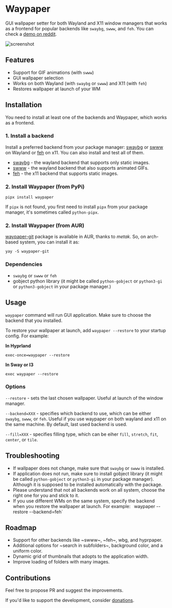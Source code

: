 # Waypaper

GUI wallpaper setter for both Wayland and X11 window managers that works as a frontend for popular backends like `swaybg`, `swww`, and `feh`. You can check a [demo on reddit](https://www.reddit.com/r/unixporn/comments/15lbhuc/hyprland_waypaper_gui_wallpaper_setter_for_wayland/).

![screenshot](screenshot.jpg)

## Features

- Support for GIF animations (with `swww`)
- GUI wallpaper selection
- Works on both Wayland (with `swaybg` or `swww`) and X11 (with `feh`)
- Restores wallpaper at launch of your WM
  
## Installation

You need to install at least one of the backends and Waypaper, which works as a frontend.

### 1. Install a backend

Install a preferred backend from your package manager: [swaybg](https://github.com/swaywm/swaybg) or [swww](https://github.com/Horus645/swww) on Wayland or [feh](https://github.com/derf/feh) on x11. You can also install and test all of them.

- [swaybg](https://github.com/swaywm/swaybg) - the wayland backend that supports only static images.
- [swww](https://github.com/Horus645/swww) - the wayland backend that also supports animated GIFs.
- [feh](https://github.com/derf/feh) - the x11 backend that supports static images.

### 2. Install Waypaper (from PyPi)

`pipx install waypaper`

If `pipx` is not found, you first need to install `pipx` from your package manager, it's sometimes called `python-pipx`.

### 2. Install Waypaper (from AUR)

[waypaper-git](https://aur.archlinux.org/packages/waypaper-git) package is available in AUR, thanks to *metak*. So, on arch-based system, you can install it as:

`yay -S waypaper-git`

### Dependencies

- `swaybg` or `swww` or `feh`
- gobject python library (it might be called `python-gobject` or `python3-gi` or `python3-gobject` in your package manager.)

## Usage

`waypaper` command will run GUI application. Make sure to choose the backend that you installed.

To restore your wallpaper at launch, add `waypaper --restore` to your startup config. For example:

**In Hyprland**

`exec-once=waypaper --restore`

**In Sway or I3**

`exec waypaper --restore`
 
### Options

`--restore` - sets the last chosen wallpaper. Useful at launch of the window manager.

`--backend=XXX` - specifies which backend to use, which can be either `swaybg`, `swww`, or `feh`. Useful if you use waypaper on both wayland and x11 on the same machine. By default, last used backend is used.

`--fill=XXX` - specifies filling type, which can be eiher `fill`, `stretch`, `fit`, `center`, or `tile`.

## Troubleshooting

- If wallpaper does not change, make sure that `swaybg` or `swww` is installed.
- If application does not run, make sure to install gobject library (it might be called `python-gobject` or `python3-gi` in your package manager). Although it is supposed to be installed automatically with the package.
- Please understand that not all backends work on all system, choose the right one for you and stick to it.
- If you use different WMs on the same system, specify the backend when you restore the wallpaper at launch. For example: `
`waypaper --restore --backend=feh`

## Roadmap

- Support for other backends like ~swww~, ~feh~, wbg, and hyprpaper.
- Additional options for ~search in subfolders~, background color, and a uniform color.
- Dynamic grid of thumbnails that adopts to the application width.
- Improve loading of folders with many images.

## Contributions

Feel free to propose PR and suggest the improvements.

If you'd like to support the development, consider [donations](https://www.buymeacoffee.com/angryprofessor).
